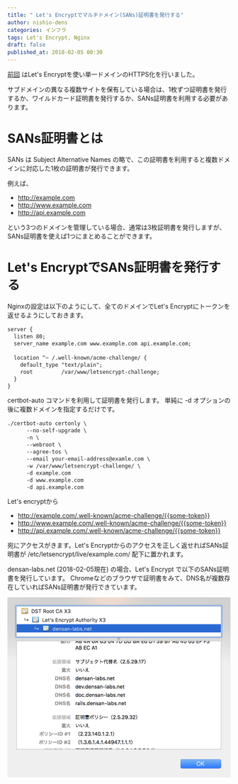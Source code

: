 ```yaml
---
title: " Let's Encryptでマルチドメイン(SANs)証明書を発行する"
author: nishio-dens
categories: インフラ
tags: Let's Encrypt, Nginx
draft: false
published_at: 2018-02-05 00:30
---
```


[前回](/articles/infrastructure-1802_letsencrypt) はLet's Encryptを使い単一ドメインのHTTPS化を行いました。

サブドメインの異なる複数サイトを保有している場合は、1枚ずつ証明書を発行するか、ワイルドカード証明書を発行するか、SANs証明書を利用する必要があります。

<!-- more -->

# SANs証明書とは

SANs は Subject Alternative Names の略で、この証明書を利用すると複数ドメインに対応した1枚の証明書が発行できます。

例えば、

- http://example.com
- http://www.example.com
- http://api.example.com

という3つのドメインを管理している場合、通常は3枚証明書を発行しますが、SANs証明書を使えば1つにまとめることができます。


# Let's EncryptでSANs証明書を発行する

Nginxの設定は以下のようにして、全てのドメインでLet's Encryptにトークンを返せるようにしておきます。

```
server {
  listen 80;
  server_name example.com www.example.com api.example.com;

  location ^~ /.well-known/acme-challenge/ {
    default_type "text/plain";
    root         /var/www/letsencrypt-challenge;
  }
}
```

certbot-auto コマンドを利用して証明書を発行します。
単純に -d オプションの後に複数ドメインを指定するだけです。

```
./certbot-auto certonly \
      --no-self-upgrade \
      -n \
      --webroot \
      --agree-tos \
      --email your-email-address@examle.com \
      -w /var/www/letsencrypt-challenge/ \
      -d example.com
      -d www.example.com
      -d api.example.com
```

Let's encryptから

- http://example.com/.well-known/acme-challenge/{{some-token}}
- http://www.example.com/.well-known/acme-challenge/{{some-token}}
- http://api.example.com/.well-known/acme-challenge/{{some-token}}

宛にアクセスがきます。Let's Encryptからのアクセスを正しく返せればSANs証明書が /etc/letsencrypt/live/example.com/ 配下に置かれます。

densan-labs.net (2018-02-05現在) の場合、Let's Encrypt で以下のSANs証明書を発行しています。
Chromeなどのブラウザで証明書をみて、DNS名が複数存在していればSANs証明書が発行できています。

![SANs証明書](/images/infrastructure/1802_letsencrypt.png)
